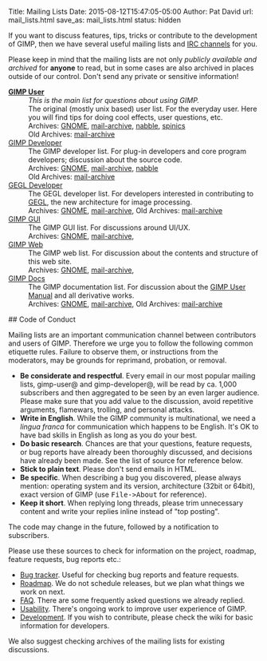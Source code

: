 Title: Mailing Lists
Date: 2015-08-12T15:47:05-05:00
Author: Pat David
url: mail_lists.html
save_as: mail_lists.html
status: hidden


If you want to discuss features, tips, tricks or contribute to the development of GIMP, then we have several useful mailing lists and [IRC channels](/irc.html) for you.

Please keep in mind that the mailing lists are not only _publicly available and archived_ for __anyone__ to read, but in some cases are also archived in places outside of our control.
Don't send any private or sensitive information!

<dl>
  <dt><a href="https://mail.gnome.org/mailman/listinfo/gimp-user-list"><strong>GIMP User</strong></a></dt>
  <dd><span style='font-weight: 400; font-style: italic;'>This is the main list for questions about using GIMP.</span><br>
  The original (mostly unix based) user list. For the everyday user.
  Here you will find tips for doing cool effects, user questions, etc.<br>
  Archives:
  <a href="https://mail.gnome.org/archives/gimp-user-list/">GNOME</a>,
  <a href="http://www.mail-archive.com/gimp-user-list%40gnome.org/">mail-archive</a>,  
  <a href="http://gimp.1065349.n5.nabble.com/Users-f3.html">nabble</a>,
  <a href="http://www.spinics.net/lists/gimp/">spinics</a><br>
  Old Archives: 
  <a href="http://www.mail-archive.com/gimp-user%40lists.xcf.berkeley.edu/">mail-archive</a>  
  </dd>

  <dt><a href="https://mail.gnome.org/mailman/listinfo/gimp-developer-list">GIMP Developer</a></dt>
  <dd>The GIMP developer list. For plug-in developers and core program
  developers; discussion about the source code.<br>
  Archives:
  <a href="https://mail.gnome.org/archives/gimp-developer-list/">GNOME</a>,
  <a href="http://www.mail-archive.com/gimp-developer-list%40gnome.org/">mail-archive</a>,
  <a href="http://gimp.1065349.n5.nabble.com/Developers-f15145.html">nabble</a><br>
  Old Archives: 
  <a href="http://www.mail-archive.com/gimp-developer%40lists.xcf.berkeley.edu/">mail-archive</a>
  </dd>
  
  <dt><a href="https://mail.gnome.org/mailman/listinfo/gegl-developer-list">GEGL Developer</a></dt>
  <dd>The GEGL developer list. For developers interested in
  contributing to <a href="http://www.gegl.org/">GEGL</a>, the new
  architecture for image processing.<br>
  Archives:
  <a href="https://mail.gnome.org/archives/gegl-developer-list/">GNOME</a>,
  <a href="http://www.mail-archive.com/gegl-developer-list%40gnome.org/">mail-archive</a>,
  Old Archives: 
  <a href="http://www.mail-archive.com/gegl-developer%40lists.xcf.berkeley.edu/">mail-archive</a>
  </dd>

  <dt><a href="https://mail.gnome.org/mailman/listinfo/gimp-gui-list">GIMP GUI</a></dt>
  <dd>The GIMP GUI list. For discussions around UI/UX.<br>
  Archives:
  <a href="https://mail.gnome.org/archives/gimp-gui-list/">GNOME</a>,
  <a href="http://www.mail-archive.com/gimp-gui-list%40gnome.org/">mail-archive</a>,
  </dd>

  <dt><a href="https://mail.gnome.org/mailman/listinfo/gimp-web-list">GIMP Web</a></dt>
  <dd>The GIMP web list. For discussion about the contents and
  structure of this web site.<br>
  Archives:
  <a href="https://mail.gnome.org/archives/gimp-web-list/">GNOME</a>,
  <a href="http://www.mail-archive.com/gimp-web-list%40gnome.org/">mail-archive</a>,  
  </dd>

  <dt><a href="https://mail.gnome.org/mailman/listinfo/gimp-docs-list">GIMP Docs</a></dt>
  <dd>The GIMP documentation list. For discussion about the
  <a href="http://docs.gimp.org">GIMP User Manual</a> and all derivative works.<br>
  Archives:
  <a href="https://mail.gnome.org/archives/gimp-docs-list/">GNOME</a>,
  <a href="http://www.mail-archive.com/gimp-docs-list%40gnome.org/">mail-archive</a>,
  Old Archives: 
  <a href="http://www.mail-archive.com/gimp-docs%40lists.xcf.berkeley.edu/">mail-archive</a>
  </dd>

</dl>
## Code of Conduct

Mailing lists are an important communication channel between contributors and users of GIMP. Therefore we urge you to follow the following common etiquette rules. Failure to observe them, or instructions from the moderators, may be grounds for reprimand, probation, or removal.

*   **Be considerate and respectful**. Every email in our most popular mailing lists, gimp-user@ and gimp-developer@, will be read by ca. 1,000 subscribers and then aggregated to be seen by an even larger audience. Please make sure that you add value to the discussion, avoid repetitive arguments, flamewars, trolling, and personal attacks.
*   **Write in English**. While the GIMP community is multinational, we need a _lingua franca_ for communication which happens to be English. It's OK to have bad skills in English as long as you do your best.
*   **Do basic research**. Chances are that your questions, feature requests, or bug reports have already been thoroughly discussed, and decisions have already been made. See the list of source for reference below.
*   **Stick to plain text**. Please don't send emails in HTML.
*   **Be specific**. When describing a bug you discovered, please always mention: operating system and its version, architecture (32bit or 64bit), exact version of GIMP (use <tt>File->About</tt> for reference).
*   **Keep it short**. When replying long threads, please trim unnecessary content and write your replies inline instead of "top posting".

The code may change in the future, followed by a notification to subscribers.

Please use these sources to check for information on the project, roadmap, feature requests, bug reports etc.:

*   [Bug tracker](https://bugzilla.gnome.org/browse.cgi?product=GIMP). Useful for checking bug reports and feature requests.
*   [Roadmap](http://wiki.gimp.org/index.php/Roadmap). We do not schedule releases, but we plan what things we work on next.
*   [FAQ](//www.gimp.org/docs/userfaq.html). There are some frequently asked questions we already replied.
*   [Usability](http://gui.gimp.org). There's ongoing work to improve user experience of GIMP.
*   [Development](http://wiki.gimp.org/index.php/Main_Page). If you wish to contribute, please check the wiki for basic information for developers.

We also suggest checking archives of the mailing lists for existing discussions.
